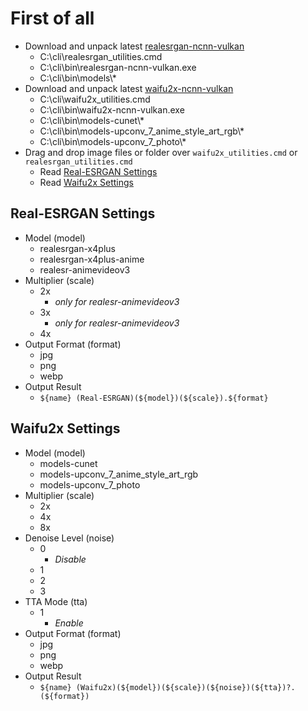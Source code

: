 # First of all

- Download and unpack latest [realesrgan-ncnn-vulkan](https://github.com/xinntao/Real-ESRGAN/releases)
    - C:\cli\realesrgan_utilities.cmd
    - C:\cli\bin\realesrgan-ncnn-vulkan.exe
    - C:\cli\bin\models\\*
- Download and unpack latest [waifu2x-ncnn-vulkan](https://github.com/nihui/waifu2x-ncnn-vulkan/releases)
    - C:\cli\waifu2x_utilities.cmd
    - C:\cli\bin\waifu2x-ncnn-vulkan.exe
    - C:\cli\bin\models-cunet\\*
    - C:\cli\bin\models-upconv_7_anime_style_art_rgb\\*
    - C:\cli\bin\models-upconv_7_photo\\*
- Drag and drop image files or folder over `waifu2x_utilities.cmd` or `realesrgan_utilities.cmd`
    - Read [Real-ESRGAN Settings](#Real-ESRGAN-Settings)
    - Read [Waifu2x Settings](#Waifu2x-Settings)

## Real-ESRGAN Settings
- Model (model)
    - realesrgan-x4plus
    - realesrgan-x4plus-anime
    - realesr-animevideov3
- Multiplier (scale)
    - 2x
        - *only for realesr-animevideov3*
    - 3x
        - *only for realesr-animevideov3*
    - 4x
- Output Format (format)
    - jpg
    - png
    - webp
- Output Result
    - `${name} (Real-ESRGAN)(${model})(${scale}).${format}`

## Waifu2x Settings
- Model (model)
    - models-cunet
    - models-upconv_7_anime_style_art_rgb
    - models-upconv_7_photo
- Multiplier (scale)
    - 2x
    - 4x
    - 8x
- Denoise Level (noise)
    - 0
        - *Disable*
    - 1
    - 2
    - 3
- TTA Mode (tta)
    - 1
        - *Enable*
- Output Format (format)
    - jpg
    - png
    - webp
- Output Result
    - `${name} (Waifu2x)(${model})(${scale})(${noise})(${tta})?.(${format})`
